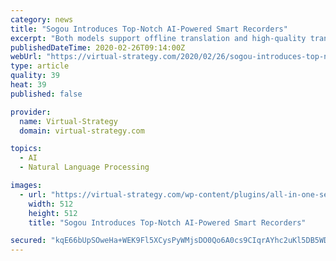 ```yaml
---
category: news
title: "Sogou Introduces Top-Notch AI-Powered Smart Recorders"
excerpt: "Both models support offline translation and high-quality transcription ... how Sogou is leading the AI revolution in voice recording by making access to information and communication easier with our language-centric AI technologies. Our smart recorders have had great success in the market, and we are committed to producing more easy-to-use ..."
publishedDateTime: 2020-02-26T09:14:00Z
webUrl: "https://virtual-strategy.com/2020/02/26/sogou-introduces-top-notch-ai-powered-smart-recorders/"
type: article
quality: 39
heat: 39
published: false

provider:
  name: Virtual-Strategy
  domain: virtual-strategy.com

topics:
  - AI
  - Natural Language Processing

images:
  - url: "https://virtual-strategy.com/wp-content/plugins/all-in-one-seo-pack/images/default-user-image.png"
    width: 512
    height: 512
    title: "Sogou Introduces Top-Notch AI-Powered Smart Recorders"

secured: "kqE66bUpSOweHa+WEK9Fl5XCysPyWMjsDO0Qo6A0cs9CIqrAYhc2uKl5DB5WDjg/mVgpEUiwWDq3adjQjIOcTQnbAd3mxoLgVhfDJTlQn+FSdzxq0y8uueo0uLDor58H5454UG0W1k9RtqvKhWK8NEoieq8cxustDSIvF+t8au5T9GQFtt91pcOFw9P1Ws6f3b1SQxgmthQnnmCuZVkeYWIH1chc77F5aDf2ovCQ31cp8RfRmwHWr8V9a8LIsqSrzigTCKRJFFvRxYYi/XNoAS13TtzKRhXu1Z89UMuq5U5CH07zOyLdNHdk9F2/0MOB;vv7KYceuR0bfI0FO1IpKGQ=="
---
```


